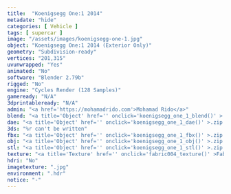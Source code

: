 ```yaml
---
title:  "Koenigsegg One:1 2014"
metadate: "hide"
categories: [ Vehicle ]
tags: [ supercar ]
image: "/assets/images/koenigsegg-one-1.jpg"
object: "Koenigsegg One:1 2014 (Exterior Only)"
geometry: "Subdivision-ready"
vertices: "201,315"
uvunwrapped: "Yes"
animated: "No"
software: "Blender 2.79b"
rigged: "No"
engine: "Cycles Render (128 Samples)"
gameready: "N/A"
3dprintableready: "N/A"
admin: "<a href='https://mohamadrido.com'>Mohamad Rido</a>"
blend: "<a title='Object' href='' onclick='koenigsegg_one_1_blend()' >.zip 10.2 MB</a>"
dae: "<a title='Object' href='' onclick='koenigsegg_one_1_dae()' >.zip 5.0 MB</a>"
3ds: "%r can't be written"
fbx: "<a title='Object' href='' onclick='koenigsegg_one_1_fbx()' >.zip 5.4 MB</a>"
obj: "<a title='Object' href='' onclick='koenigsegg_one_1_obj()' >.zip 4.1 MB</a>"
stl: "<a title='Object' href='' onclick='koenigsegg_one_1_stl()' >.zip 5.5 MB</a>"
texture: "<a title='Texture' href='' onclick='fabric004_texture()' >Fabric004</a>"
hdri: "No"
imagetexture: ".jpg"
environment: ".hdr"
notice: "-"
---
```


